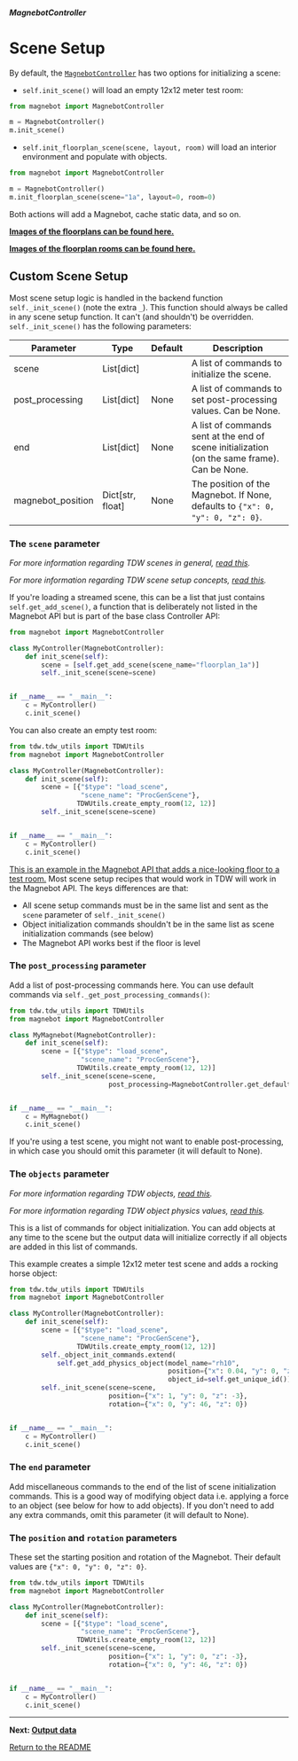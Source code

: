##### MagnebotController

# Scene Setup

By default, the [`MagnebotController`](../../api/magnebot_controller.md) has two options for initializing a scene:

- `self.init_scene()` will load an empty 12x12 meter test room:

```python
from magnebot import MagnebotController

m = MagnebotController()
m.init_scene()
```

- `self.init_floorplan_scene(scene, layout, room)` will load an interior environment and populate with objects. 

```python
from magnebot import MagnebotController

m = MagnebotController()
m.init_floorplan_scene(scene="1a", layout=0, room=0)
```

Both actions will add a Magnebot, cache static data, and so on.

[**Images of the floorplans can be found here.**](https://github.com/alters-mit/magnebot/tree/main/doc/images/floorplans) 

[**Images of the floorplan rooms can be found here.**](https://github.com/alters-mit/magnebot/tree/main/doc/images/rooms) 

## Custom Scene Setup

Most scene setup logic is handled in the backend function `self._init_scene()` (note the extra `_`). This function should always be called in any scene setup function. It can't (and shouldn't) be overridden. `self._init_scene()` has the following parameters:

| Parameter         | Type             | Default | Description                                                  |
| ----------------- | ---------------- | ------- | ------------------------------------------------------------ |
| scene             | List[dict]       |         | A list of commands to initialize the scene.                  |
| post_processing   | List[dict]       | None    | A list of commands to set post-processing values. Can be None. |
| end               | List[dict]       | None    | A list of commands sent at the end of scene initialization (on the same frame). Can be None. |
| magnebot_position | Dict[str, float] | None    | The position of the Magnebot. If None, defaults to `{"x": 0, "y": 0, "z": 0}`. |

### The `scene` parameter

*For more information regarding TDW scenes in general, [read this](https://github.com/threedworld-mit/tdw/blob/master/Documentation/lessons/core_concepts/scenes.md).*

*For more information regarding TDW scene setup concepts, [read this](https://github.com/threedworld-mit/tdw/blob/master/Documentation/lessons/objects_and_scenes/overview.md).*

If you're loading a streamed scene, this can be a list that just contains `self.get_add_scene()`, a function that is deliberately not listed in the Magnebot API but is  part of the base class Controller API:

```python
from magnebot import MagnebotController

class MyController(MagnebotController):
    def init_scene(self):
        scene = [self.get_add_scene(scene_name="floorplan_1a")]
        self._init_scene(scene=scene)


if __name__ == "__main__":
    c = MyController()
    c.init_scene()
```

You can also create an empty test room:

```python
from tdw.tdw_utils import TDWUtils
from magnebot import MagnebotController

class MyController(MagnebotController):
    def init_scene(self):
        scene = [{"$type": "load_scene", 
                  "scene_name": "ProcGenScene"},
                 TDWUtils.create_empty_room(12, 12)]
        self._init_scene(scene=scene)


if __name__ == "__main__":
    c = MyController()
    c.init_scene()
```

[This is an example in the Magnebot API that adds a nice-looking floor to a test room.](https://github.com/alters-mit/magnebot/blob/main/controllers/promos/reach_high.py)  Most scene setup recipes that would work in TDW will work in the Magnebot API. The keys differences are that:

- All scene setup commands must be in the same list and sent as the `scene` parameter of `self._init_scene()`
- Object initialization commands shouldn't be in the same list as scene initialization commands (see below)
- The Magnebot API works best if the floor is level

### The `post_processing` parameter

Add a list of post-processing commands here. You can use default commands via `self._get_post_processing_commands()`:

```python
from tdw.tdw_utils import TDWUtils
from magnebot import MagnebotController

class MyMagnebot(MagnebotController):
    def init_scene(self):
        scene = [{"$type": "load_scene",
                  "scene_name": "ProcGenScene"},
                 TDWUtils.create_empty_room(12, 12)]
        self._init_scene(scene=scene,
                         post_processing=MagnebotController.get_default_post_processing_commands())


if __name__ == "__main__":
    c = MyMagnebot()
    c.init_scene()
```

If you're using a test scene, you might not want to enable  post-processing, in which case you should omit this parameter (it will  default to None).

### The `objects` parameter

*For more information regarding TDW objects, [read this](https://github.com/threedworld-mit/tdw/blob/master/Documentation/lessons/core_concepts/objects.md).*

*For more information regarding TDW object physics values, [read this](https://github.com/threedworld-mit/tdw/blob/master/Documentation/lessons/physx/physics_objects.md).*

This is a list of commands for object initialization. You can add objects at any time to the scene but the output data will initialize correctly if all objects are added in this list of commands.

This example creates a simple 12x12 meter test scene and adds a rocking horse object:

```python
from tdw.tdw_utils import TDWUtils
from magnebot import MagnebotController

class MyController(MagnebotController):
    def init_scene(self):
        scene = [{"$type": "load_scene",
                  "scene_name": "ProcGenScene"},
                 TDWUtils.create_empty_room(12, 12)]
        self._object_init_commands.extend(
            self.get_add_physics_object(model_name="rh10",
                                        position={"x": 0.04, "y": 0, "z": 1.081},
                                        object_id=self.get_unique_id()))
        self._init_scene(scene=scene,
                         position={"x": 1, "y": 0, "z": -3},
                         rotation={"x": 0, "y": 46, "z": 0})


if __name__ == "__main__":
    c = MyController()
    c.init_scene()
```

### The `end` parameter

Add miscellaneous commands to the end of the list of scene  initialization commands. This is a good way of modifying object data  i.e. applying a force to an object (see below for how to add objects).  If you don't need to add any extra commands, omit this parameter (it  will default to None).

### The `position` and `rotation` parameters

These set the starting position and rotation of the Magnebot. Their default values are `{"x": 0, "y": 0, "z": 0}`.

```python
from tdw.tdw_utils import TDWUtils
from magnebot import MagnebotController

class MyController(MagnebotController):
    def init_scene(self):
        scene = [{"$type": "load_scene",
                  "scene_name": "ProcGenScene"},
                 TDWUtils.create_empty_room(12, 12)]
        self._init_scene(scene=scene,
                         position={"x": 1, "y": 0, "z": -3},
                         rotation={"x": 0, "y": 46, "z": 0})


if __name__ == "__main__":
    c = MyController()
    c.init_scene()
```

***

**Next: [Output data](output_data.md)**

[Return to the README](../../../README.md)
